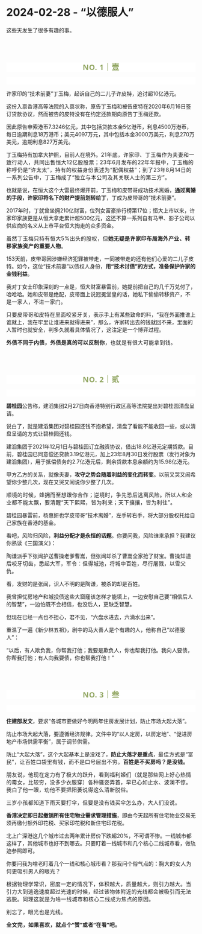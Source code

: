# 2024-02-28 - “以德服人”

<p style="visibility: visible;">这些天发生了很多有趣的事。<br style="visibility: visible;"></p><p style="visibility: visible;"><br style="visibility: visible;"></p><p style="visibility: visible;"><br style="visibility: visible;"></p><p style="outline: 0px;letter-spacing: 0.544px;text-wrap: wrap;color: rgb(34, 34, 34);font-family: -apple-system-font, system-ui, &quot;Helvetica Neue&quot;, &quot;PingFang SC&quot;, &quot;Hiragino Sans GB&quot;, &quot;Microsoft YaHei UI&quot;, &quot;Microsoft YaHei&quot;, Arial, sans-serif;background-color: rgb(255, 255, 255);text-align: center;visibility: visible;"><span style="outline: 0px;font-weight: bold;line-height: 25px;color: rgb(149, 169, 103);font-size: 20px;visibility: visible;">NO. 1｜壹</span></p><p style="outline: 0px;letter-spacing: 0.544px;text-wrap: wrap;color: rgb(34, 34, 34);font-family: -apple-system-font, system-ui, &quot;Helvetica Neue&quot;, &quot;PingFang SC&quot;, &quot;Hiragino Sans GB&quot;, &quot;Microsoft YaHei UI&quot;, &quot;Microsoft YaHei&quot;, Arial, sans-serif;background-color: rgb(255, 255, 255);text-align: center;visibility: visible;"><br style="outline: 0px;visibility: visible;"></p><p style="visibility: visible;">许家印的“技术前妻”丁玉梅，起诉自己的二儿子许皮特，追讨超10亿港元。<br style="visibility: visible;"></p><p style="visibility: visible;">这份入禀香港高等法院的入禀状称，原告丁玉梅和被告皮特在2020年6月16日签订贷款协议，然而被告的皮特没有在约定还款期向原告丁玉梅还款。</p><p style="visibility: visible;">因此原告申索港币7.3246亿元，其中包括贷款本金5亿港币，利息4500万港币，每日逾期利息18万港币；美元4097万元，其中包括本金3000万美元，利息270万美元，逾期利息827万美元。<br style="visibility: visible;"></p><p style="visibility: visible;">丁玉梅持有加拿大护照，目前人在境外。<span style="letter-spacing: 0.578px; text-wrap: wrap; visibility: visible;">21年底</span><span style="letter-spacing: 0.578px; text-wrap: wrap; visibility: visible;">，许家印、</span><span style="letter-spacing: 0.578px; text-wrap: wrap; visibility: visible;">丁玉梅作为夫妻和</span><span style="letter-spacing: 0.578px; text-wrap: wrap; visibility: visible;">一致行动人</span><span style="letter-spacing: 0.578px; text-wrap: wrap; visibility: visible;">，共同出售恒大12亿股股票；</span><span style="letter-spacing: 0.578px; text-wrap: wrap; visibility: visible;">23年6月发布的22年年报中，丁玉梅的称呼仍是“许太太”，持有的权益身份表述为“配偶权益”；到了23年8月14日的一系列公告中，丁玉梅成了“独立与本公司及其关联人士的第三方”。</span></p><p style="visibility: visible;">也就是说，在恒大这个大雷最终爆开前，丁玉梅和皮带哥成功技术离婚，<strong style="visibility: visible;">通过离婚的手段，许家印将名下的财产提前划转给丁</strong>，丁成为皮带哥的“技术前妻”。</p><p style="visibility: visible;">2017年时，丁就曾坐拥210亿财富，位列女富豪排行榜第17位；恒大上市以来，许家印家族更是从恒大拿走累计超500亿元，这还不算一系列自有马甲、影子公司以供应商的名义从上市平台恒大掏走的众多资金。</p><p style="visibility: visible;"><span style="letter-spacing: 0.578px; text-wrap: wrap; visibility: visible;">虽然丁玉梅只持有恒大</span><span style="letter-spacing: 0.578px; text-wrap: wrap; visibility: visible;">5%</span><span style="letter-spacing: 0.578px; text-wrap: wrap; visibility: visible;">出头的股权，但</span><strong style="visibility: visible;"><span style="letter-spacing: 0.578px; text-wrap: wrap; visibility: visible;">她无疑是许家印布局海外产业、转移家族资产的</span><span style="letter-spacing: 0.578px; text-wrap: wrap; visibility: visible;">重要人物</span></strong><span style="letter-spacing: 0.578px; text-wrap: wrap; visibility: visible;">。</span><span style="letter-spacing: 0.578px; font-size: var(--articleFontsize); visibility: visible;"></span></p><p style="visibility: visible;">153天前，皮带哥因涉嫌经济犯罪被带走，一同被带走的还有他们心爱的二儿子皮特。如今，这位“技术前妻”以债权人身份，<strong style="visibility: visible;">用“技术讨债”的方式，准备保护许家的金钱利益</strong>。<span style="font-size: var(--articleFontsize); letter-spacing: 0.034em; visibility: visible;"></span></p><p style="visibility: visible;">我对丁女士印象深刻的一点是，恒大财富暴雷前，她提前把自己的几千万兑付了，哈哈哈。她和皮带是绝配，皮带面上说冠冕堂皇的话，她私下偷偷转移资产，<span style="font-size: var(--articleFontsize); letter-spacing: 0.034em; visibility: visible;">不是一家人，不进一家门。</span></p><p style="visibility: visible;"><span style="font-size: var(--articleFontsize); letter-spacing: 0.034em; visibility: visible;"></span><span style="font-size: var(--articleFontsize); letter-spacing: 0.034em; visibility: visible;">只要</span><span style="font-size: var(--articleFontsize); letter-spacing: 0.034em; visibility: visible;">皮带哥和</span><span style="font-size: var(--articleFontsize); letter-spacing: 0.034em; visibility: visible;">皮特在里面咬紧牙关，</span><span style="font-size: var(--articleFontsize); letter-spacing: 0.034em; visibility: visible;"></span>表示手上有某些致命的料，“我在外面推谁上谁就上，我在牢里让谁进来就得进来”，那么，许家转出去的钱就回不来，里面的人暂时也就安全，判多久就看具体情况了，这注定是一个博弈过程。</p><p><strong><span style="letter-spacing: 0.578px;text-wrap: wrap;">外债不同于内债，</span><span style="letter-spacing: 0.578px;text-wrap: wrap;">外债</span><span style="letter-spacing: 0.578px;text-wrap: wrap;">是真的可以反制你</span></strong><span style="letter-spacing: 0.578px;text-wrap: wrap;">，也就是有很大可能拿到钱。</span></p><p><br></p><p><br></p><p style="outline: 0px;letter-spacing: 0.544px;text-wrap: wrap;color: rgb(34, 34, 34);font-family: -apple-system-font, system-ui, &quot;Helvetica Neue&quot;, &quot;PingFang SC&quot;, &quot;Hiragino Sans GB&quot;, &quot;Microsoft YaHei UI&quot;, &quot;Microsoft YaHei&quot;, Arial, sans-serif;background-color: rgb(255, 255, 255);text-align: center;visibility: visible;"><span style="outline: 0px;font-weight: bold;line-height: 25px;color: rgb(149, 169, 103);font-size: 20px;visibility: visible;">NO. 2｜贰</span></p><p style="outline: 0px;letter-spacing: 0.544px;text-wrap: wrap;color: rgb(34, 34, 34);font-family: -apple-system-font, system-ui, &quot;Helvetica Neue&quot;, &quot;PingFang SC&quot;, &quot;Hiragino Sans GB&quot;, &quot;Microsoft YaHei UI&quot;, &quot;Microsoft YaHei&quot;, Arial, sans-serif;background-color: rgb(255, 255, 255);text-align: center;visibility: visible;"><br style="outline: 0px;visibility: visible;"></p><p><strong>碧桂园</strong>公告称，建滔集团2月27日向香港特别行政区高等法院提出对碧桂园清盘呈请。</p><p>说白了，就是建滔集团对碧桂园还钱不抱希望，清盘了看能不能收回一些，或以清盘呈请的方式让碧桂园还钱。</p><p>建滔集团于2021年12月1日与碧桂园订立融资协议，借出18.8亿港元定期贷款。目前，碧桂园已同意偿还贷款3.19亿港元，加上23年8月30日发行股票（发行对象为建滔集团），用于抵偿债务的2.7亿港元后，剩余贷款本息余额约为15.98亿港元。</p><p>甲方乙方的关系，就像夫妻，<strong>攻守之势会随着利益的变化而转变</strong>。以前又哭又闹希望你少整几次，现在又哭又闹说你少整了几次。</p><p><span style="letter-spacing: 0.578px;text-wrap: wrap;"></span><span style="letter-spacing: 0.578px;text-wrap: wrap;">顺境的时候，</span><span style="letter-spacing: 0.578px;text-wrap: wrap;">蜂拥而至</span><span style="letter-spacing: 0.578px;text-wrap: wrap;">想跟你合作；</span><span style="letter-spacing: 0.578px;text-wrap: wrap;">逆境时，争先恐后</span><span style="letter-spacing: 0.578px;text-wrap: wrap;">逃离风险。</span><span style="letter-spacing: 0.578px;text-wrap: wrap;">所以人和企业都不能太飘，</span><span style="letter-spacing: 0.578px;text-wrap: wrap;">要清醒</span><span style="letter-spacing: 0.578px;text-wrap: wrap;">“天下熙熙，皆为利来</span><span style="letter-spacing: 0.578px;text-wrap: wrap;">；</span><span style="letter-spacing: 0.578px;text-wrap: wrap;">天下攘攘，皆为利往</span><span style="letter-spacing: 0.578px;text-wrap: wrap;">”。</span></p><p>碧桂园暴雷前，杨惠妍也学皮带哥“技术离婚”，左手转右手，将大部分股权托给自己家族在香港的基金。<br></p><p>看吧，风险归风险，<strong>利益分配才是永恒的话题</strong>。你要问我，风险谁来承担？我建议你熟读《三国演义》：</p><p><span style="">陶谦派手下张闿护送曹操老爹曹嵩，但张闿却杀了曹嵩全家抢了财宝。</span><span style="font-size: var(--articleFontsize);letter-spacing: 0.034em;">曹操知道后咬牙切齿，</span><span style="font-size: var(--articleFontsize);letter-spacing: 0.034em;">悉起大军，</span><span style="font-size: var(--articleFontsize);letter-spacing: 0.034em;">军令：</span><span style="font-size: var(--articleFontsize);letter-spacing: 0.034em;">但得城池，将城中百姓，尽行屠戮，以雪父仇。</span></p><p><span style="">看，发财的是张闿，识人不明的是陶谦，被杀的却是百姓。</span></p><p><span style="">我曾担忧房地产和城投债这些大窟窿该怎样才能填上，一边安慰自己要“相信后人的智慧”，一边怕既不会相信，也没后人，更缺乏智慧。</span></p><p><span style="">但现在已经一点也不担心，君不见，“六盘水进去，六滴水出来”。</span></p><p>重温了一遍《新少林五祖》，剧中的马大善人是个有趣的人，他称自己“以德服人”：</p><p>“以后，有人欺负我，你帮我打他；我要是欺负人，你也帮我打他。我向人要债，你帮我打他；有人向我要债，你也帮我打他！”<br></p><p><br></p><p><br></p><p style="outline: 0px;letter-spacing: 0.544px;text-wrap: wrap;color: rgb(34, 34, 34);font-family: -apple-system-font, system-ui, &quot;Helvetica Neue&quot;, &quot;PingFang SC&quot;, &quot;Hiragino Sans GB&quot;, &quot;Microsoft YaHei UI&quot;, &quot;Microsoft YaHei&quot;, Arial, sans-serif;background-color: rgb(255, 255, 255);text-align: center;visibility: visible;"><span style="outline: 0px;font-weight: bold;line-height: 25px;color: rgb(149, 169, 103);font-size: 20px;visibility: visible;">NO. 3｜叁</span></p><p style="outline: 0px;letter-spacing: 0.544px;text-wrap: wrap;color: rgb(34, 34, 34);font-family: -apple-system-font, system-ui, &quot;Helvetica Neue&quot;, &quot;PingFang SC&quot;, &quot;Hiragino Sans GB&quot;, &quot;Microsoft YaHei UI&quot;, &quot;Microsoft YaHei&quot;, Arial, sans-serif;background-color: rgb(255, 255, 255);text-align: center;visibility: visible;"><br style="outline: 0px;visibility: visible;"></p><p><strong>住建部发文</strong>，要求“各城市要做好今明两年住房发展计划，防止市场大起大落”。<br></p><p>防止市场大起大落，要遵循经济规律。文件中的“以人定房，以房定地”、“促进房地产市场供需平衡”，属于调节供需。</p><p>防止“大起大落”，这个大起基本上是没戏了，<strong>防止大落才是重点</strong>，<span style="font-size: var(--articleFontsize);letter-spacing: 0.034em;">最佳方式是“富民”，让百姓口袋里</span><span style="font-size: var(--articleFontsize);letter-spacing: 0.034em;">有钱，</span><span style="font-size: var(--articleFontsize);letter-spacing: 0.034em;">而不是</span><span style="font-size: var(--articleFontsize);letter-spacing: 0.034em;">口号</span><span style="font-size: var(--articleFontsize);letter-spacing: 0.034em;">层出不穷。</span><strong><span style="font-size: var(--articleFontsize);letter-spacing: 0.034em;"></span><span style="font-size: var(--articleFontsize);letter-spacing: 0.034em;">百姓是不买房吗？</span><span style="font-size: var(--articleFontsize);letter-spacing: 0.034em;">是没钱。</span></strong><span style="font-size: var(--articleFontsize);letter-spacing: 0.034em;"></span></p><p><span style="font-size: var(--articleFontsize);letter-spacing: 0.034em;"></span><span style="font-size: var(--articleFontsize);letter-spacing: 0.034em;">朋友说，他现在定力有了极大的跃升，</span><span style="font-size: var(--articleFontsize);letter-spacing: 0.034em;">看到福利姬们（就是那些网上好心热情的霉女，比较穷，没多少衣服穿）各种骚姿弄首，早已</span><span style="font-size: var(--articleFontsize);letter-spacing: 0.034em;">心如止水、波澜不惊。</span><span style="font-size: var(--articleFontsize);letter-spacing: 0.034em;">我白了他一眼，劝他不要</span><span style="font-size: var(--articleFontsize);letter-spacing: 0.034em;">把阳萎说得这么清新脱俗。</span></p><p><span style="font-size: var(--articleFontsize);letter-spacing: 0.034em;"><span style="font-size: var(--articleFontsize);letter-spacing: 0.034em;text-wrap: wrap;">三岁小孩</span><span style="font-size: var(--articleFontsize);letter-spacing: 0.034em;text-wrap: wrap;">都知道下雨天要打伞，但</span><span style="font-size: var(--articleFontsize);letter-spacing: 0.034em;text-wrap: wrap;">要是没有钱买伞怎么办，</span><span style="font-size: var(--articleFontsize);letter-spacing: 0.034em;text-wrap: wrap;">大人们没说。</span></span></p><p><strong>香港决定即日起撤销所有住宅物业需求管理措施</strong>，即由今天起所有住宅物业交易无须再缴付额外印花税、买家印花税和新住宅印花税。</p><p>北上广深港这几个城市过去两年累计房价下跌超20%，不可谓不惨。一线城市都这样了，其他城市也好不到哪去。只要盯着一线城市和几个核心二线城市看，做轨迹参照即可。</p><p>你要问我为啥老盯着几个一线和核心城市看？那我问个俗气点的：<span style="font-size: var(--articleFontsize);letter-spacing: 0.034em;">胸大的女人为何更吸引男人的眼光？</span></p><p><span style="font-size: var(--articleFontsize);letter-spacing: 0.034em;">根据物理学常识，密度一定的情况下，体积越大，质量越大，则引力越大。</span><span style="font-size: var(--articleFontsize);letter-spacing: 0.034em;">当引力大到逃逸速度超过光速的时候，经过该物体附近的光线都会被吸引而无法逃脱。<span style="letter-spacing: 0.578px;text-wrap: wrap;">同理这就是为啥一线城市和核心二线</span><span style="letter-spacing: 0.578px;text-wrap: wrap;">成为焦点的原因。</span></span></p><p><span style="font-size: var(--articleFontsize);letter-spacing: 0.034em;">别忘了，眼光也是光线。</span></p><p style="margin-bottom: 0px;outline: 0px;"><strong style="outline: 0px;font-family: system-ui, -apple-system, BlinkMacSystemFont, &quot;Helvetica Neue&quot;, &quot;PingFang SC&quot;, &quot;Hiragino Sans GB&quot;, &quot;Microsoft YaHei UI&quot;, &quot;Microsoft YaHei&quot;, Arial, sans-serif;letter-spacing: 0.544px;text-wrap: wrap;background-color: rgb(255, 255, 255);color: rgb(34, 34, 34);font-size: 16px;"><span style="outline: 0px;font-size: 14px;">全文完，如果喜欢，就点个“赞”或者“在看”吧。</span></strong></p><p style="display: none;"><mp-style-type data-value="3"></mp-style-type></p>